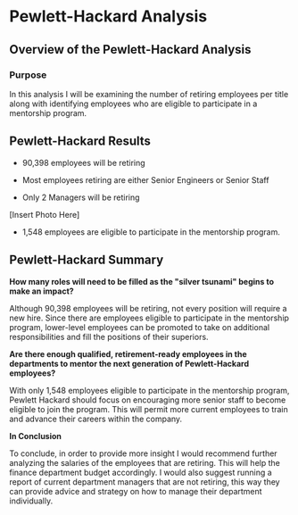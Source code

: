 # Pewlett-Hackard Analysis

## Overview of the Pewlett-Hackard Analysis

### Purpose

In this analysis I will be examining the number of retiring employees per title along with identifying employees who are eligible to participate in a mentorship program.

## Pewlett-Hackard Results

- 90,398 employees will be retiring

- Most employees retiring are either Senior Engineers or Senior Staff

- Only 2 Managers will be retiring

[Insert Photo Here]

- 1,548 employees are eligible to participate in the mentorship program.

## Pewlett-Hackard Summary

**How many roles will need to be filled as the "silver tsunami" begins to make an impact?**

Although 90,398 employees will be retiring, not every position will require a new hire. Since there are employees eligible to participate in the mentorship program, lower-level employees can be promoted to take on additional responsibilities and fill the positions of their superiors. 

**Are there enough qualified, retirement-ready employees in the departments to mentor the next generation of Pewlett-Hackard employees?** 

With only 1,548 employees eligible to participate in the mentorship program, Pewlett Hackard should focus on encouraging more senior staff to become eligible to join the program. This will permit more current employees to train and advance their careers within the company.

**In Conclusion**

To conclude, in order to provide more insight I would recommend further analyzing the salaries of the employees that are retiring. This will help the finance department budget accordingly. I would also suggest running a report of current department managers that are not retiring, this way they can provide advice and strategy on how to manage their department individually. 
